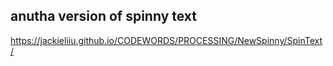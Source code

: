 ## anutha version of spinny text ##
https://jackieliiu.github.io/CODEWORDS/PROCESSING/NewSpinny/SpinText/
